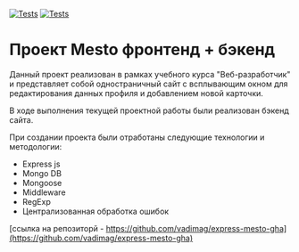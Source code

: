 [![Tests](https://github.com/vadimag/express-mesto-gha/actions/workflows/tests-13-sprint.yml/badge.svg)](https://github.com/vadimag/express-mesto-gha/actions/workflows/tests-13-sprint.yml)
[![Tests](https://github.com/vadimag/express-mesto-gha/actions/workflows/tests-14-sprint.yml/badge.svg)](https://github.com/vadimag/express-mesto-gha/actions/workflows/tests-14-sprint.yml)
# Проект Mesto фронтенд + бэкенд
<!--


## Настройка бейджей статуса тестов
Перед началом работы над проектом рекомендуется исправить бейджи, отражающие статус прохождения тестов.
Для этого замените разметку бейджей на следующий фрагмент, подставив вместо `${имя_пользователя}` и `${имя_репозитория}` соответствующие значения.

```
[![Tests for sprint 13](https://github.com/${имя_пользователя}/${имя репозитория}/actions/workflows/tests-13-sprint.yml/badge.svg)](https://github.com/${имя_пользователя}/${имя репозитория}/actions/workflows/tests-13-sprint.yml)

[![Tests for sprint 14](https://github.com/${имя_пользователя}/${имя репозитория}/actions/workflows/tests-14-sprint.yml/badge.svg)](https://github.com/${имя_пользователя}/${имя репозитория}/actions/workflows/tests-14-sprint.yml)
```


## Директории

`/routes` — папка с файлами роутера
`/controllers` — папка с файлами контроллеров пользователя и карточки
`/models` — папка с файлами описания схем пользователя и карточки

Остальные директории вспомогательные, создаются при необходимости разработчиком

## Запуск проекта

`npm run start` — запускает сервер
`npm run dev` — запускает сервер с hot-reload

-->
Данный проект реализован в рамках учебного курса "Веб-разработчик" и
представляет собой одностраничный сайт c всплывающим окном для редактирования данных профиля и добавлением новой карточки.

В ходе выполнения текущей проектной работы были реализован бэкенд сайта.

При создании проекта были отработаны следующие технологии и методологии:
* Express js
* Mongo DB
* Mongoose
* Middleware
* RegExp
* Централизованная обработка ошибок

[ссылка на репозиторй  - https://github.com/vadimag/express-mesto-gha](https://github.com/vadimag/express-mesto-gha)
